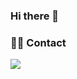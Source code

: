 ### Hi there 👋

<!--
**JeanRiverah/JeanRiverah** is a ✨ _special_ ✨ repository because its `README.md` (this file) appears on your GitHub profile.

Here are some ideas to get you started:
-It's Jean Pierre Rivera, I am a student of Economics at the Pontifica Universidad Católica del Perú. I am finishing my bachelor's degree and my professional interests are oriented to finance. 


- 🔭 I’m currently working on ...
- 🌱 I’m currently learning ...
- 👯 I’m looking to collaborate on ...
- 🤔 I’m looking for help with ...
- 💬 Ask me about ...
- 📫 How to reach me: ...
- 😄 Pronouns: ...
- ⚡ Fun fact: ...
-->

### 👨👩 Contact
<!--
reference : https://github.com/JeanRiverah
-->
[<img src="https://img.shields.io/badge/linkedin-%230077B5.svg?&style=for-the-badge&logo=linkedin&logoColor=white" />](https://www.linkedin.com/in/jean-riverah/)

